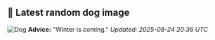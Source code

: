 ## 🐶 Latest random dog image
![Dog](https://images.dog.ceo/breeds/germanshepherd/n02106662_590.jpg)
**Advice:** "Winter is coming."
*Updated: 2025-08-24 20:36 UTC*
